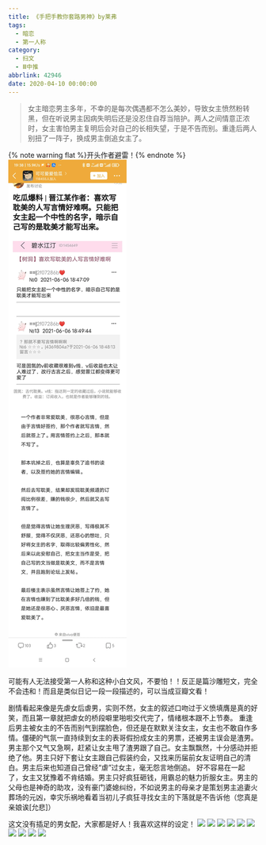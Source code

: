 ```yaml
---
title: 《手把手教你套路男神》by莱弗
tags:
  - 暗恋
  - 第一人称
category:
  - 扫文
  - Ⅲ中推
abbrlink: 42946
date: 2020-04-10 00:00:00
---
```

<meta name="referrer" content="no-referrer" />

> 女主暗恋男主多年，不幸的是每次偶遇都不怎么美妙，导致女主愤然粉转黑，但在听说男主因病失明后还是没忍住自荐当陪护。两人之间情意正浓时，女主害怕男主复明后会对自己的长相失望，于是不告而别。重逢后两人别扭了一阵子，换成男主倒追女主了。

<!-- more -->

{% note warning flat %}开头作者避雷！{% endnote %}
![](/img/p457878570.webp)

可能有人无法接受第一人称和这种小白文风，不要怕！！反正是篇沙雕短文，完全不会违和！而且是类似日记一段一段描述的，可以当成豆瓣文看！

剧情看起来像是先虐女后虐男，实则不然，女主的叙述口吻过于义愤填膺是真的好笑，而且第一章就把虐女的桥段噼里啪啦交代完了，情绪根本跟不上节奏。
重逢后男主被女主的不告而别气到摆脸色，但还是在默默关注女主，女主也不敢自作多情。僵硬的气氛一直持续到女主的表哥假扮成女主的男票，还被男主误会是渣男。男主那个又气又急啊，赶紧让女主甩了渣男跟了自己。女主飘飘然，十分感动并拒绝了他。男主只好下套让女主跟自己假装约会，又找来历届前女友证明自己的清白。男主后来也知道自己曾经“虐”过女主，毫无怨言地倒追。
好不容易在一起了，女主又犹豫着不肯结婚。男主只好疯狂砸钱，用霸总的魅力折服女主。男主的父母也是神奇的助攻，没有豪门婆媳纠纷，不如说男主的母亲才是策划男主追妻火葬场的元凶，幸灾乐祸地看着当初儿子疯狂寻找女主的下落就是不告诉他（您真是亲娘诶[允悲]）

这文没有插足的男女配，大家都是好人！我喜欢这样的设定！
![](https://wx2.sinaimg.cn/mw690/0069kFhhgy1gdopv7wxytj30n01ds7wi.jpg)
![](https://wx4.sinaimg.cn/mw690/0069kFhhgy1gdopv935lgj30n01ds7wi.jpg)
![](https://wx3.sinaimg.cn/mw690/0069kFhhgy1gdopva79jhj30n01ds7wi.jpg)
![](https://wx4.sinaimg.cn/mw690/0069kFhhgy1gdopv63y8qj30n01ds4qq.jpg)
![](https://wx3.sinaimg.cn/mw690/0069kFhhgy1gdopvblgkyj30n01ds1kx.jpg)
![](https://wx4.sinaimg.cn/mw690/0069kFhhgy1gdopvcx3t3j30n01dskix.jpg)
![](https://wx3.sinaimg.cn/mw690/0069kFhhgy1gdopvf74wij30n01ds1kx.jpg)
![](https://wx3.sinaimg.cn/mw690/0069kFhhgy1gdopvgu4b7j30n01dse6o.jpg)
![](https://wx3.sinaimg.cn/mw690/0069kFhhgy1gdopvhygoxj30n01ds1k5.jpg)
![](https://wx2.sinaimg.cn/mw690/0069kFhhgy1gdopvjnxp8j30n01ds7wi.jpg)